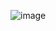 ![image](https://github.com/dungsithach5/Android-Studio-Caculator/assets/159418327/be8f2c97-c4c3-455f-b807-2912bee290ef)

